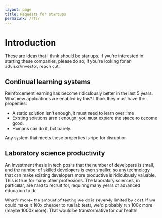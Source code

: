 ```yaml
---
layout: page
title: Requests for startups
permalink: /rfs/
---
```



# Introduction

These are ideas that I think should be startups. If you're interested in starting these companies, please do so; if you're looking for an advisor/investor, reach out.

## Continual learning systems

Reinforcement learning has become ridiculously better in the last 5 years. What new applications are enabled by this? I think they must have the properties:
- A static solution isn't enough, it must need to learn over time
- Existing solutions aren't enough; you must explore the space to become good.
- Humans can do it, but barely.

Any system that meets these properties is ripe for disruption.

## Laboratory science productivity

An investment thesis in tech posits that the number of developers is small, and the number
of skilled developers is even smaller, so any technology that can make existing
developers more productive is ridiculously valuable. This is true for many other
professions. The laboratory sciences, in particular, are hard to recruit for,
requiring many years of advanced education to do. 

What's more- the amount of testing we do is severely limited by cost. If we could make it 100x cheaper to run lab tests, we'd probably run 100x more (maybe 1000x more). That would be transformative for our health!
